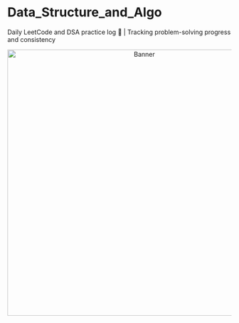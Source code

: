 # Data_Structure_and_Algo
Daily LeetCode and DSA practice log 📘 | Tracking problem-solving progress and consistency
<p align="center">
  <img src="images.png" alt="Banner" width="600"/>
</p>

